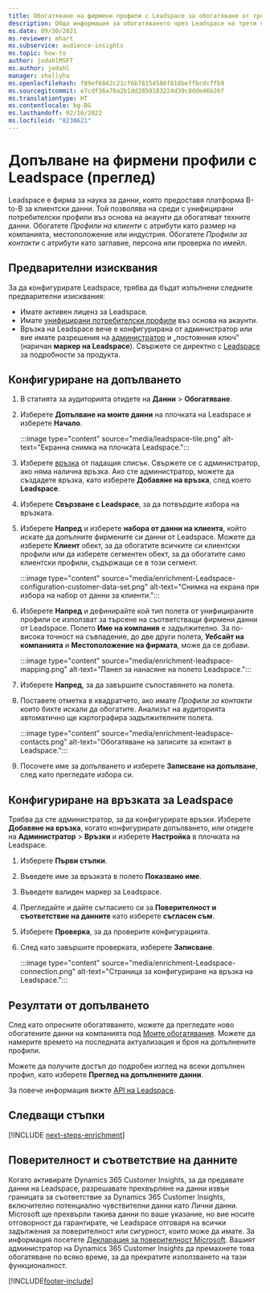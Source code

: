 ```yaml
---
title: Обогатяване на фирмени профили с Leadspace за обогатяване от трети страни
description: Обща информация за обогатяването чрез Leadspace на трети страни.
ms.date: 09/30/2021
ms.reviewer: mhart
ms.subservice: audience-insights
ms.topic: how-to
author: jodahlMSFT
ms.author: jodahl
manager: shellyha
ms.openlocfilehash: f89ef6842c21cf6b78154586f818beffbcdcffb9
ms.sourcegitcommit: e7cdf36a78a2b1dd2850183224d39c8dde46b26f
ms.translationtype: HT
ms.contentlocale: bg-BG
ms.lasthandoff: 02/16/2022
ms.locfileid: "8230621"
---
```

# <a name="enrichment-of-company-profiles-with-leadspace-preview"></a>Допълване на фирмени профили с Leadspace (преглед)

Leadspace е фирма за наука за данни, която предоставя платформа B-to-B за клиентски данни. Той позволява на среди с унифицирани потребителски профили въз основа на акаунти да обогатяват техните данни. Обогатете *Профили на клиенти* с атрибути като размер на компанията, местоположение или индустрия. Обогатете *Профили за контакти* с атрибути като заглавие, персона или проверка по имейл.

## <a name="prerequisites"></a>Предварителни изисквания

За да конфигурирате Leadspace, трябва да бъдат изпълнени следните предварителни изисквания:

- Имате активен лиценз за Leadspace.
- Имате [унифицирани потребителски профили](customer-profiles.md) въз основа на акаунти.
- Връзка на Leadspace вече е конфигурирана от администратор или вие имате разрешения на [администратор](permissions.md#administrator) и „постоянния ключ” (наричан **маркер на Leadspace**). Свържете се директно с [Leadspace](https://www.leadspace.com/leadspace-microsoft-dynamics-365/) за подробности за продукта.

## <a name="configure-the-enrichment"></a>Конфигуриране на допълването

1. В статията за аудиторията отидете на **Данни** > **Обогатяване**.

1. Изберете **Допълване на моите данни** на плочката на Leadspace и изберете **Начало**.

   :::image type="content" source="media/leadspace-tile.png" alt-text="Екранна снимка на плочката Leadspace.":::

1. Изберете [връзка](connections.md) от падащия списък. Свържете се с администратор, ако няма налична връзка. Ако сте администратор, можете да създадете връзка, като изберете **Добавяне на връзка**, след което **Leadspace**. 

1. Изберете **Свързване с Leadspace**, за да потвърдите избора на връзката.

1. Изберете **Напред** и изберете **набора от данни на клиента**, който искате да допълните фирмените си данни от Leadspace. Можете да изберете **Клиент** обект, за да обогатите всичките си клиентски профили или да изберете сегментен обект, за да обогатите само клиентски профили, съдържащи се в този сегмент.

    :::image type="content" source="media/enrichment-Leadspace-configuration-customer-data-set.png" alt-text="Снимка на екрана при избора на набор от данни за клиенти.":::

1. Изберете **Напред** и дефинирайте кой тип полета от унифицираните профили се използват за търсене на съответстващи фирмени данни от Leadspace. Полето **Име на компания** е задължително. За по-висока точност на съвпадение, до две други полета, **Уебсайт на компанията** и **Местоположение на фирмата**, може да се добави.

   :::image type="content" source="media/enrichment-leadspace-mapping.png" alt-text="Панел за нанасяне на полето Leadspace.":::

1. Изберете **Напред**, за да завършите съпоставянето на полета.

1. Поставете отметка в квадратчето, ако имате *Профили за контакти* които бихте искали да обогатите. Анализът на аудиторията автоматично ще картографира задължителните полета.

   :::image type="content" source="media/enrichment-leadspace-contacts.png" alt-text="Обогатяване на записите за контакт в Leadspace.":::
 
1. Посочете име за допълването и изберете **Записване на допълване**, след като прегледате избора си.


## <a name="configure-the-connection-for-leadspace"></a>Конфигуриране на връзката за Leadspace 

Трябва да сте администратор, за да конфигурирате връзки. Изберете **Добавяне на връзка**, когато конфигурирате допълването, *или* отидете на **Администратор** > **Връзки** и изберете **Настройка** в плочката на Leadspace.

1. Изберете **Първи стъпки**. 

1. Въведете име за връзката в полето **Показвано име**.

1. Въведете валиден маркер за Leadspace.

1. Прегледайте и дайте съгласието си за **Поверителност и съответствие на данните** като изберете **съгласен съм**.

1. Изберете **Проверка**, за да проверите конфигурацията.

1. След като завършите проверката, изберете **Записване**.
   
   :::image type="content" source="media/enrichment-Leadspace-connection.png" alt-text="Страница за конфигуриране на връзка на Leadspace.":::

## <a name="enrichment-results"></a>Резултати от допълването

След като опресните обогатяването, можете да прегледате ново обогатените данни на компанията под [Моите обогатявания](enrichment-hub.md). Можете да намерите времето на последната актуализация и броя на допълнените профили.

Можете да получите достъп до подробен изглед на всеки допълнен профил, като изберете **Преглед на допълнените данни**.

За повече информация вижте [API на Leadspace](https://support.leadspace.com/hc/en-us/sections/201997649-API).

## <a name="next-steps"></a>Следващи стъпки


[!INCLUDE [next-steps-enrichment](../includes/next-steps-enrichment.md)]

## <a name="data-privacy-and-compliance"></a>Поверителност и съответствие на данните

Когато активирате Dynamics 365 Customer Insights, за да предавате данни на Leadspace, разрешавате прехвърляне на данни извън границата за съответствие за Dynamics 365 Customer Insights, включително потенциално чувствителни данни като Лични данни. Microsoft ще прехвърли такива данни по ваше указание, но вие носите отговорност да гарантирате, че Leadspace отговаря на всички задължения за поверителност или сигурност, които може да имате. За информация посетете [Декларация за поверителност Microsoft](https://go.microsoft.com/fwlink/?linkid=396732).
Вашият администратор на Dynamics 365 Customer Insights да премахнете това обогатяване по всяко време, за да прекратите използването на тази функционалност.


[!INCLUDE[footer-include](../includes/footer-banner.md)]
